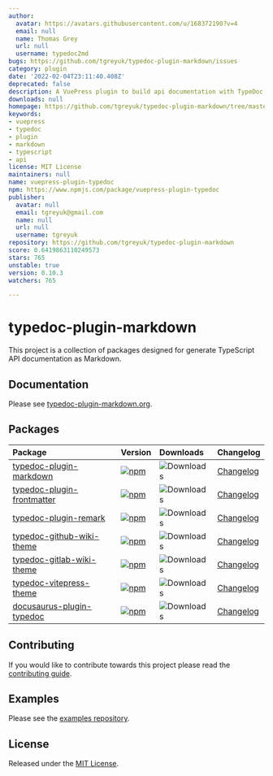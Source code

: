 ```yaml
---
author:
  avatar: https://avatars.githubusercontent.com/u/168372190?v=4
  email: null
  name: Thomas Grey
  url: null
  username: typedoc2md
bugs: https://github.com/tgreyuk/typedoc-plugin-markdown/issues
category: plugin
date: '2022-02-04T23:11:40.408Z'
deprecated: false
description: A VuePress plugin to build api documentation with TypeDoc.
downloads: null
homepage: https://github.com/tgreyuk/typedoc-plugin-markdown/tree/master/packages/vuepress-plugin-typedoc
keywords:
- vuepress
- typedoc
- plugin
- markdown
- typescript
- api
license: MIT License
maintainers: null
name: vuepress-plugin-typedoc
npm: https://www.npmjs.com/package/vuepress-plugin-typedoc
publisher:
  avatar: null
  email: tgreyuk@gmail.com
  name: null
  url: null
  username: tgreyuk
repository: https://github.com/tgreyuk/typedoc-plugin-markdown
score: 0.6419863110249573
stars: 765
unstable: true
version: 0.10.3
watchers: 765

---
```


# typedoc-plugin-markdown

This project is a collection of packages designed for generate TypeScript API documentation as Markdown.

## Documentation

Please see [typedoc-plugin-markdown.org](https://typedoc-plugin-markdown.org).

## Packages

| Package | Version | Downloads | Changelog 
| :---| :---| :---| :---|
[typedoc-plugin-markdown](./packages/typedoc-plugin-markdown#readme) | [![npm](https://img.shields.io/npm/v/typedoc-plugin-markdown.svg?logo=npm)](https://www.npmjs.com/package/typedoc-plugin-markdown) | ![Downloads](https://img.shields.io/npm/dw/typedoc-plugin-markdown?label=↓) | [Changelog](./packages/typedoc-plugin-markdown/CHANGELOG.md) | 
[typedoc-plugin-frontmatter](./packages/typedoc-plugin-frontmatter#readme) | [![npm](https://img.shields.io/npm/v/typedoc-plugin-frontmatter.svg?logo=npm)](https://www.npmjs.com/package/typedoc-plugin-frontmatter) | ![Downloads](https://img.shields.io/npm/dw/typedoc-plugin-frontmatter?label=↓) | [Changelog](./packages/typedoc-plugin-frontmatter/CHANGELOG.md) | 
[typedoc-plugin-remark](./packages/typedoc-plugin-remark#readme) | [![npm](https://img.shields.io/npm/v/typedoc-plugin-remark.svg?logo=npm)](https://www.npmjs.com/package/typedoc-plugin-remark) | ![Downloads](https://img.shields.io/npm/dw/typedoc-plugin-remark?label=↓) | [Changelog](./packages/typedoc-plugin-remark/CHANGELOG.md) | 
[typedoc-github-wiki-theme](./packages/typedoc-github-wiki-theme#readme) | [![npm](https://img.shields.io/npm/v/typedoc-github-wiki-theme.svg?logo=npm)](https://www.npmjs.com/package/typedoc-github-wiki-theme) | ![Downloads](https://img.shields.io/npm/dw/typedoc-github-wiki-theme?label=↓) | [Changelog](./packages/typedoc-github-wiki-theme/CHANGELOG.md) | 
[typedoc-gitlab-wiki-theme](./packages/typedoc-gitlab-wiki-theme#readme) | [![npm](https://img.shields.io/npm/v/typedoc-gitlab-wiki-theme.svg?logo=npm)](https://www.npmjs.com/package/typedoc-gitlab-wiki-theme) | ![Downloads](https://img.shields.io/npm/dw/typedoc-gitlab-wiki-theme?label=↓) | [Changelog](./packages/typedoc-gitlab-wiki-theme/CHANGELOG.md) | 
[typedoc-vitepress-theme](./packages/typedoc-vitepress-theme#readme) | [![npm](https://img.shields.io/npm/v/typedoc-vitepress-theme.svg?logo=npm)](https://www.npmjs.com/package/typedoc-vitepress-theme) | ![Downloads](https://img.shields.io/npm/dw/typedoc-vitepress-theme?label=↓) | [Changelog](./packages/typedoc-vitepress-theme/CHANGELOG.md) | 
[docusaurus-plugin-typedoc](./packages/docusaurus-plugin-typedoc#readme) | [![npm](https://img.shields.io/npm/v/docusaurus-plugin-typedoc.svg?logo=npm)](https://www.npmjs.com/package/docusaurus-plugin-typedoc) | ![Downloads](https://img.shields.io/npm/dw/docusaurus-plugin-typedoc?label=↓) | [Changelog](./packages/docusaurus-plugin-typedoc/CHANGELOG.md) | 

## Contributing

If you would like to contribute towards this project please read the [contributing guide](./CONTRIBUTING.md).

## Examples

Please see the [examples repository](https://github.com/typedoc2md/typedoc-plugin-markdown-examples).

## License

Released under the [MIT License](./LICENSE).